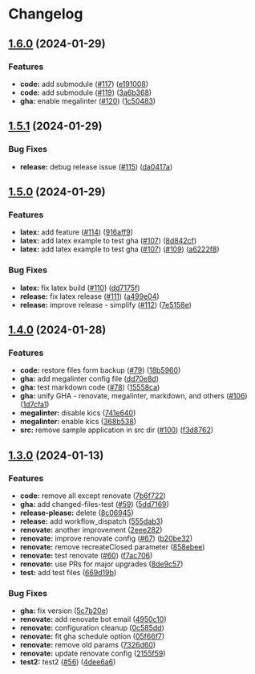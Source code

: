 # Changelog

## [1.6.0](https://github.com/ruzickap/gha-test/compare/v1.5.1...v1.6.0) (2024-01-29)


### Features

* **code:** add submodule ([#117](https://github.com/ruzickap/gha-test/issues/117)) ([e191008](https://github.com/ruzickap/gha-test/commit/e1910085a8fb812cbd690ab39750aea3b1d48c0d))
* **code:** add submodule ([#119](https://github.com/ruzickap/gha-test/issues/119)) ([3a6b368](https://github.com/ruzickap/gha-test/commit/3a6b36866349e34eeee421b9edee8d71a155bba7))
* **gha:** enable megalinter ([#120](https://github.com/ruzickap/gha-test/issues/120)) ([1c50483](https://github.com/ruzickap/gha-test/commit/1c50483753ad7950fe5512cf6d1ca85c45c2152d))

## [1.5.1](https://github.com/ruzickap/gha-test/compare/v1.5.0...v1.5.1) (2024-01-29)


### Bug Fixes

* **release:** debug release issue ([#115](https://github.com/ruzickap/gha-test/issues/115)) ([da0417a](https://github.com/ruzickap/gha-test/commit/da0417ae6c3eaacacd3bd39e2f52c259504081be))

## [1.5.0](https://github.com/ruzickap/gha-test/compare/v1.4.0...v1.5.0) (2024-01-29)


### Features

* **latex:** add feature ([#114](https://github.com/ruzickap/gha-test/issues/114)) ([916aff9](https://github.com/ruzickap/gha-test/commit/916aff96d3b330a7039afb32dd3424ccf21abe03))
* **latex:** add latex example to test gha ([#107](https://github.com/ruzickap/gha-test/issues/107)) ([8d842cf](https://github.com/ruzickap/gha-test/commit/8d842cf6b6b115524d662ed847fa6e3180626985))
* **latex:** add latex example to test gha ([#107](https://github.com/ruzickap/gha-test/issues/107)) ([#109](https://github.com/ruzickap/gha-test/issues/109)) ([a6222f8](https://github.com/ruzickap/gha-test/commit/a6222f8e52b7b86c9142c0e78cf351ffb5a32675))


### Bug Fixes

* **latex:** fix latex build ([#110](https://github.com/ruzickap/gha-test/issues/110)) ([dd7175f](https://github.com/ruzickap/gha-test/commit/dd7175f4462a8e0f3d9eebdf79bcd6716de3bd20))
* **release:** fix latex release ([#111](https://github.com/ruzickap/gha-test/issues/111)) ([a499e04](https://github.com/ruzickap/gha-test/commit/a499e04e16169bd0abdfc48739d29f21644e7dd4))
* **release:** improve release - simplify ([#112](https://github.com/ruzickap/gha-test/issues/112)) ([7e5158e](https://github.com/ruzickap/gha-test/commit/7e5158e06ec4e420e075aa451de1d5fd329d09a2))

## [1.4.0](https://github.com/ruzickap/gha-test/compare/v1.3.0...v1.4.0) (2024-01-28)


### Features

* **code:** restore files form backup ([#79](https://github.com/ruzickap/gha-test/issues/79)) ([18b5960](https://github.com/ruzickap/gha-test/commit/18b59605ff0664e99a29fb8278240ae5491c582e))
* **gha:** add megalinter config file ([dd70e8d](https://github.com/ruzickap/gha-test/commit/dd70e8db62417a38ff4ccb6a593e0d5acb4eab73))
* **gha:** test markdown code ([#78](https://github.com/ruzickap/gha-test/issues/78)) ([15558ca](https://github.com/ruzickap/gha-test/commit/15558ca67da1ff07919de6d7943c0b450ad81cf9))
* **gha:** unify GHA - renovate, megalinter, markdown, and others ([#106](https://github.com/ruzickap/gha-test/issues/106)) ([1d7cfa1](https://github.com/ruzickap/gha-test/commit/1d7cfa15f82c9e1f7a62580fe04bcb681ac477c2))
* **megalinter:** disable kics ([741e640](https://github.com/ruzickap/gha-test/commit/741e640e24ea1dbceb16a435594ea3409bf67c1b))
* **megalinter:** enable kics ([368b538](https://github.com/ruzickap/gha-test/commit/368b538fb61fc0bc40b46827eea503a4c62a08fb))
* **src:** remove sample application in src dir ([#100](https://github.com/ruzickap/gha-test/issues/100)) ([f3d8762](https://github.com/ruzickap/gha-test/commit/f3d87627f19ea92026dd029675ec47a2f0df1caa))

## [1.3.0](https://github.com/ruzickap/gha-test/compare/v1.2.0...v1.3.0) (2024-01-13)


### Features

* **code:** remove all except renovate ([7b6f722](https://github.com/ruzickap/gha-test/commit/7b6f722cc0a770245396dd6fb53069b616c33c06))
* **gha:** add changed-files-test ([#59](https://github.com/ruzickap/gha-test/issues/59)) ([5dd7169](https://github.com/ruzickap/gha-test/commit/5dd71698146b77fc358da863147a33d3a94345a2))
* **release-please:** delete ([8c06945](https://github.com/ruzickap/gha-test/commit/8c06945729c1acd86758d347a85ee4823289d54f))
* **release:** add workflow_dispatch ([555dab3](https://github.com/ruzickap/gha-test/commit/555dab36ab1defdf79086f03cb5bb939e327c909))
* **renovate:** another improvement ([2eee282](https://github.com/ruzickap/gha-test/commit/2eee28226197cb91695e694f7b409d3912776faf))
* **renovate:** improve renovate config ([#67](https://github.com/ruzickap/gha-test/issues/67)) ([b20be32](https://github.com/ruzickap/gha-test/commit/b20be3249046711ac851375be66ea90ba41c2439))
* **renovate:** remove recreateClosed parameter ([858ebee](https://github.com/ruzickap/gha-test/commit/858ebeee452f43c540c9ecbfae2cc0836661710c))
* **renovate:** test renovate ([#60](https://github.com/ruzickap/gha-test/issues/60)) ([f7ac706](https://github.com/ruzickap/gha-test/commit/f7ac706a39ba0f4b66b10a7fa6424516a8aacc41))
* **renovate:** use PRs for major upgrades ([8de9c57](https://github.com/ruzickap/gha-test/commit/8de9c57a2fcef5b73645bc9166d9f8d52dcc5dd4))
* **test:** add test files ([669d19b](https://github.com/ruzickap/gha-test/commit/669d19bc7295937f2e6e75af2afb961bd6276e15))


### Bug Fixes

* **gha:** fix version ([5c7b20e](https://github.com/ruzickap/gha-test/commit/5c7b20e74ef910ee67c31240b21b167a8bd21050))
* **renovate:** add renovate bot email ([4950c10](https://github.com/ruzickap/gha-test/commit/4950c10d73773888e1afd34b267b5d6dd73aa3d7))
* **renovate:** configuration cleanup ([0c585dd](https://github.com/ruzickap/gha-test/commit/0c585dd928bedbe07c8afff00e353e007344dd93))
* **renovate:** fit gha schedule option ([05f66f7](https://github.com/ruzickap/gha-test/commit/05f66f7f571ad78d1a37cd911cd42ae28c5c07c4))
* **renovate:** remove old params ([7326d60](https://github.com/ruzickap/gha-test/commit/7326d60ffe4656756944c70c2328fdbce783ec94))
* **renovate:** update renovate config ([2155f59](https://github.com/ruzickap/gha-test/commit/2155f59f30e3e4b1b9c7c5389d74305fdb8d487f))
* **test2:** test2 ([#56](https://github.com/ruzickap/gha-test/issues/56)) ([4dee6a6](https://github.com/ruzickap/gha-test/commit/4dee6a68dd5a9f1abd39e92994d59d94e7e6543f))
